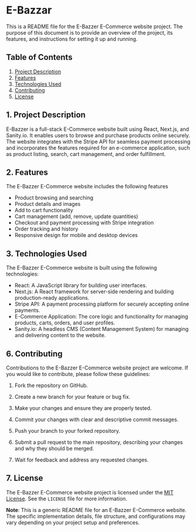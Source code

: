 # E-Bazzar

This is a README file for the E-Bazzer E-Commerce website project. The purpose of this document is to provide an overview of the project, its features, and instructions for setting it up and running.

## Table of Contents
1. [Project Description](#project-description)
2. [Features](#features)
3. [Technologies Used](#technologies-used)
4. [Contributing](#contributing)
5. [License](#license)

<a name="project-description"></a>
## 1. Project Description
E-Bazzer is a full-stack E-Commerce website built using React, Next.js, and Sanity.io. It enables users to browse and purchase products online securely. The website integrates with the Stripe API for seamless payment processing and incorporates the features required for an e-commerce application, such as product listing, search, cart management, and order fulfillment.

<a name="features"></a>
## 2. Features
The E-Bazzer E-Commerce website includes the following features

- Product browsing and searching
- Product details and images
- Add to cart functionality
- Cart management (add, remove, update quantities)
- Checkout and payment processing with Stripe integration
- Order tracking and history
- Responsive design for mobile and desktop devices

<a name="technologies-used"></a>
## 3. Technologies Used
The E-Bazzer E-Commerce website is built using the following technologies:

- React: A JavaScript library for building user interfaces.
- Next.js: A React framework for server-side rendering and building production-ready applications.
- Stripe API: A payment processing platform for securely accepting online payments.
- E-Commerce Application: The core logic and functionality for managing products, carts, orders, and user profiles.
- Sanity.io: A headless CMS (Content Management System) for managing and delivering content to the website.

<a name="installation"></a>

<a name="contributing"></a>
## 6. Contributing
Contributions to the E-Bazzer E-Commerce website project are welcome. If you would like to contribute, please follow these guidelines:

1. Fork the repository on GitHub.

2. Create a new branch for your feature or bug fix.

3. Make your changes and ensure they are properly tested.

4. Commit your changes with clear and descriptive commit messages.

5. Push your branch to your forked repository.

6. Submit a pull request to the main repository, describing your changes and why they should be merged.

7. Wait for feedback and address any requested changes.

<a name="license"></a>
## 7. License
The E-Bazzer E-Commerce website project is licensed under the [MIT License](https://opensource.org/licenses/MIT). See the `LICENSE` file for more information.

**Note**: This is a generic README file for an E-Bazzer E-Commerce website. The specific implementation details, file structure, and configurations may vary depending on your project setup and preferences.
